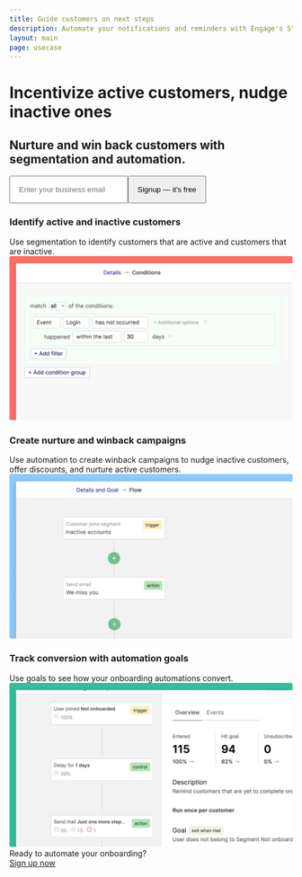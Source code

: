 ```yaml
---
title: Guide customers on next steps
description: Automate your notifications and reminders with Engage's Stripe integration. Automatically send subscription failure notifications, payment receipts, card expiry reminders and recover abandoned carts.
layout: main
page: usecase
---
```


  <div class="ph7-xl ph6-l ph5-m ph4 pv4">
    <div class="tc w-60-l w-100 pt2 center">
      <h1 class="f1 lh-title">Incentivize active customers, nudge inactive ones</h1>
      <h2 class="lh-copy inter f4 normal">Nurture and win back customers with segmentation and automation.</h2>
      <div class="ma4 ph5-l">
        <form method="GET" action="https://app.engage.so/auth/signup">
          <input type="email" name="email" placeholder="Enter your business email" class="one-liner-el" style="padding:15px"><button class="one-liner-el" type="submit" style="padding:15px">Signup — it's free</button>
        </form>
      </div>
    </div>
  </div>

  <section class="ph7-xl ph6-l ph5-m ph4 pv5">
    <div class=" flex flex-wrap items-center justify-between">
      <div class="w-100 w-40-l pr5-l">
        <h3 class="lh-title f3">Identify active and inactive customers</h3>
        <div class="lh-copy f4">Use segmentation to identify customers that are active and customers that are inactive.</div>
      </div>
      <div class="w-100 w-60-l pt0-l pt4">
        <div><img src="/images/segmentation-3.png" alt="Customer segmentation" title="Identify active and inactive customers"></div>
      </div>
    </div>
  </section>
  <section class="ph7-xl ph6-l ph5-m ph4 pv5">
    <div class=" flex flex-wrap items-center justify-between">
      <div class="w-100 w-40-l pr5-l">
        <h3 class="lh-title f3">Create nurture and winback campaigns</h3>
        <div class="lh-copy f4">Use automation to create winback campaigns to nudge inactive customers, offer discounts, and nurture active customers.</div>
      </div>
      <div class="w-100 w-60-l pt0-l pt4">
        <div><img src="/images/winback-2.png" alt="Create nurture and winback campaigns" title="Create nurture and winback campaigns"></div>
      </div>
    </div>
  </section>
  <section class="ph7-xl ph6-l ph5-m ph4 pv5">
    <div class=" flex flex-wrap items-center justify-between">
      <div class="w-100 w-40-l pr5-l">
        <h3 class="lh-title f3">Track conversion with automation goals</h3>
        <div class="lh-copy f4">Use goals to see how your onboarding automations convert.</div>
      </div>
      <div class="w-100 w-60-l pt0-l pt4">
        <div><img src="/images/goals.png" alt="Customer segment distribution" title="See where customers are stuck"></div>
      </div>
    </div>
  </section>

  <section class="ph7-xl ph6-l ph5-m ph4 pv5 tc">
    <div class="center w-50-l w-100">
      <div class="lh-title f2 clashgrotesk pb3">Ready to automate your onboarding?</div>
      <div class="mt3"><a href="https://app.engage.so/auth/signup" class="button">Sign up now</a></div>
    </div>
  </section>

